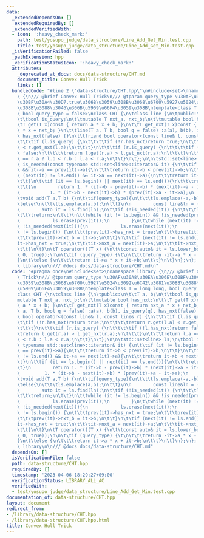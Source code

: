 ```yaml
---
data:
  _extendedDependsOn: []
  _extendedRequiredBy: []
  _extendedVerifiedWith:
  - icon: ':heavy_check_mark:'
    path: test/yosupo_judge/data_structure/Line_Add_Get_Min.test.cpp
    title: test/yosupo_judge/data_structure/Line_Add_Get_Min.test.cpp
  _isVerificationFailed: false
  _pathExtension: hpp
  _verificationStatusIcon: ':heavy_check_mark:'
  attributes:
    _deprecated_at_docs: docs/data-structure/CHT.md
    document_title: Convex Hull Trick
    links: []
  bundledCode: "#line 2 \"data-structure/CHT.hpp\"\n#include<set>\nnamespace library\
    \ {\n/// @brief Convex Hull Trick\n/// @tparam query_type \u30AF\u30A8\u30EA\u306E\
    \u30BF\u30A4\u30D7.true\u306B\u3059\u308B\u3068\u6700\u5927\u5024\u3092\u6C42\u3081\
    \u308B\u3088\u3046\u306B\u5909\u66F4\u3059\u308B\ntemplate<class T = long long,\
    \ bool query_type = false>\nclass CHT {\n\tclass line {\n\tpublic:\n\t\tT a, b;\n\
    \t\tbool is_query;\n\t\tmutable T nxt_a, nxt_b;\n\t\tmutable bool has_nxt;\n\t\
    \tT get(T x)const { return a * x + b; }\n\t\tT get_nxt(T x)const { return nxt_a\
    \ * x + nxt_b; }\n\t\tline(T a, T b, bool q = false) :a(a), b(b), is_query(q),\
    \ has_nxt(false) {}\n\t\tfriend bool operator<(const line& l, const line& r) {\n\
    \t\t\tif (l.is_query) {\n\t\t\t\tif (!r.has_nxt)return true;\n\t\t\t\treturn r.get(l.a)\
    \ < r.get_nxt(l.a);\n\t\t\t}\n\t\t\tif (r.is_query) {\n\t\t\t\tif (!l.has_nxt)return\
    \ false;\n\t\t\t\treturn l.get(r.a) > l.get_nxt(r.a);\n\t\t\t}\n\t\t\treturn l.a\
    \ == r.a ? l.b < r.b : l.a < r.a;\n\t\t}\n\t};\n\n\tstd::set<line> ls;\n\tbool\
    \ is_needed(const typename std::set<line>::iterator& it) {\n\t\tif (it != ls.begin()\
    \ && it->a == prev(it)->a){\n\t\t\treturn it->b < prev(it)->b;\n\t\t}\n\t\tif\
    \ (next(it) != ls.end() && it->a == next(it)->a){\n\t\t\treturn it->b < next(it)->b;\n\
    \t\t}\n\t\tif (it == ls.begin() || next(it) == ls.end()){\n\t\t\treturn true;\n\
    \t\t}\n        return 1. * (it->b - prev(it)->b) * (next(it)->a - it->a) <\n \
    \           1. * (it->b - next(it)->b) * (prev(it)->a - it->a);\n    }\n\npublic:\n\
    \tvoid add(T a,T b) {\n\t\tif(query_type){\n\t\t\tls.emplace(-a,-b);\n\t\t}\n\t\
    \telse{\n\t\t\tls.emplace(a,b);\n\t\t}\n\n        const line&ln = (query_type?line{-a,-b}:line{a,b});\n\
    \        auto it = ls.find(ln);\n\t\tif (!is_needed(it)) {\n\t\t\tls.erase(it);\n\
    \t\t\treturn;\n\t\t}\n\t\twhile (it != ls.begin() && !is_needed(prev(it))){\n\
    \            ls.erase(prev(it));\n        }\n\t\twhile (next(it) != ls.end() &&\
    \ !is_needed(next(it))){\n            ls.erase(next(it));\n        }\n\t\tif (it\
    \ != ls.begin()) {\n\t\t\tprev(it)->has_nxt = true;\n\t\t\tprev(it)->nxt_a = it->a;\n\
    \t\t\tprev(it)->nxt_b = it->b;\n\t\t}\n\t\tif (next(it) != ls.end()) {\n\t\t\t\
    it->has_nxt = true;\n\t\t\tit->nxt_a = next(it)->a;\n\t\t\tit->nxt_b = next(it)->b;\n\
    \t\t}\n\t}\n\tT operator()(T x) {\n\t\tconst auto& it = ls.lower_bound(line(x,\
    \ 0, true));\n\n\t\tif (query_type) {\t\n\t\t\treturn -it->a * x - it->b;\n\t\t\
    }\n\t\telse {\n\t\t\treturn it->a * x + it->b;\n\t\t}\n\t}\n};\n};  // namespace\
    \ library\n\n/// @docs docs/data-structure/CHT.md\n"
  code: "#pragma once\n#include<set>\nnamespace library {\n/// @brief Convex Hull\
    \ Trick\n/// @tparam query_type \u30AF\u30A8\u30EA\u306E\u30BF\u30A4\u30D7.true\u306B\
    \u3059\u308B\u3068\u6700\u5927\u5024\u3092\u6C42\u3081\u308B\u3088\u3046\u306B\
    \u5909\u66F4\u3059\u308B\ntemplate<class T = long long, bool query_type = false>\n\
    class CHT {\n\tclass line {\n\tpublic:\n\t\tT a, b;\n\t\tbool is_query;\n\t\t\
    mutable T nxt_a, nxt_b;\n\t\tmutable bool has_nxt;\n\t\tT get(T x)const { return\
    \ a * x + b; }\n\t\tT get_nxt(T x)const { return nxt_a * x + nxt_b; }\n\t\tline(T\
    \ a, T b, bool q = false) :a(a), b(b), is_query(q), has_nxt(false) {}\n\t\tfriend\
    \ bool operator<(const line& l, const line& r) {\n\t\t\tif (l.is_query) {\n\t\t\
    \t\tif (!r.has_nxt)return true;\n\t\t\t\treturn r.get(l.a) < r.get_nxt(l.a);\n\
    \t\t\t}\n\t\t\tif (r.is_query) {\n\t\t\t\tif (!l.has_nxt)return false;\n\t\t\t\
    \treturn l.get(r.a) > l.get_nxt(r.a);\n\t\t\t}\n\t\t\treturn l.a == r.a ? l.b\
    \ < r.b : l.a < r.a;\n\t\t}\n\t};\n\n\tstd::set<line> ls;\n\tbool is_needed(const\
    \ typename std::set<line>::iterator& it) {\n\t\tif (it != ls.begin() && it->a\
    \ == prev(it)->a){\n\t\t\treturn it->b < prev(it)->b;\n\t\t}\n\t\tif (next(it)\
    \ != ls.end() && it->a == next(it)->a){\n\t\t\treturn it->b < next(it)->b;\n\t\
    \t}\n\t\tif (it == ls.begin() || next(it) == ls.end()){\n\t\t\treturn true;\n\t\
    \t}\n        return 1. * (it->b - prev(it)->b) * (next(it)->a - it->a) <\n   \
    \         1. * (it->b - next(it)->b) * (prev(it)->a - it->a);\n    }\n\npublic:\n\
    \tvoid add(T a,T b) {\n\t\tif(query_type){\n\t\t\tls.emplace(-a,-b);\n\t\t}\n\t\
    \telse{\n\t\t\tls.emplace(a,b);\n\t\t}\n\n        const line&ln = (query_type?line{-a,-b}:line{a,b});\n\
    \        auto it = ls.find(ln);\n\t\tif (!is_needed(it)) {\n\t\t\tls.erase(it);\n\
    \t\t\treturn;\n\t\t}\n\t\twhile (it != ls.begin() && !is_needed(prev(it))){\n\
    \            ls.erase(prev(it));\n        }\n\t\twhile (next(it) != ls.end() &&\
    \ !is_needed(next(it))){\n            ls.erase(next(it));\n        }\n\t\tif (it\
    \ != ls.begin()) {\n\t\t\tprev(it)->has_nxt = true;\n\t\t\tprev(it)->nxt_a = it->a;\n\
    \t\t\tprev(it)->nxt_b = it->b;\n\t\t}\n\t\tif (next(it) != ls.end()) {\n\t\t\t\
    it->has_nxt = true;\n\t\t\tit->nxt_a = next(it)->a;\n\t\t\tit->nxt_b = next(it)->b;\n\
    \t\t}\n\t}\n\tT operator()(T x) {\n\t\tconst auto& it = ls.lower_bound(line(x,\
    \ 0, true));\n\n\t\tif (query_type) {\t\n\t\t\treturn -it->a * x - it->b;\n\t\t\
    }\n\t\telse {\n\t\t\treturn it->a * x + it->b;\n\t\t}\n\t}\n};\n};  // namespace\
    \ library\n\n/// @docs docs/data-structure/CHT.md"
  dependsOn: []
  isVerificationFile: false
  path: data-structure/CHT.hpp
  requiredBy: []
  timestamp: '2023-04-06 18:29:27+09:00'
  verificationStatus: LIBRARY_ALL_AC
  verifiedWith:
  - test/yosupo_judge/data_structure/Line_Add_Get_Min.test.cpp
documentation_of: data-structure/CHT.hpp
layout: document
redirect_from:
- /library/data-structure/CHT.hpp
- /library/data-structure/CHT.hpp.html
title: Convex Hull Trick
---
```

